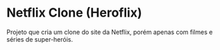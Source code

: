# Netflix Clone (Heroflix)
Projeto que cria um clone do site da Netflix, porém apenas com filmes e séries de super-heróis.
